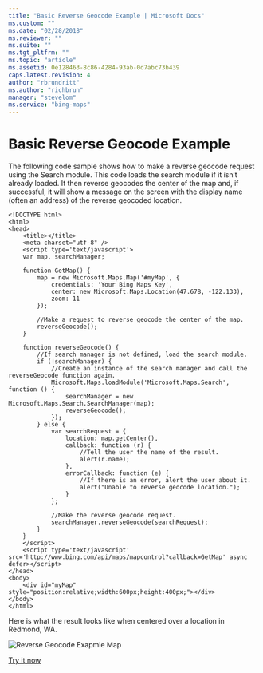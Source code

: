 ```yaml
---
title: "Basic Reverse Geocode Example | Microsoft Docs"
ms.custom: ""
ms.date: "02/28/2018"
ms.reviewer: ""
ms.suite: ""
ms.tgt_pltfrm: ""
ms.topic: "article"
ms.assetid: 0e128463-8c86-4284-93ab-0d7abc73b439
caps.latest.revision: 4
author: "rbrundritt"
ms.author: "richbrun"
manager: "stevelom"
ms.service: "bing-maps"
---
```

# Basic Reverse Geocode Example
The following code sample shows how to make a reverse geocode request using the Search module. This code loads the search module if it isn’t already loaded. It then reverse geocodes the center of the map and, if successful, it will show a message on the screen with the display name (often an address) of the reverse geocoded location.

```
<!DOCTYPE html>
<html>
<head>
    <title></title>
    <meta charset="utf-8" />
    <script type='text/javascript'>
    var map, searchManager;

    function GetMap() {
        map = new Microsoft.Maps.Map('#myMap', {
            credentials: 'Your Bing Maps Key',
            center: new Microsoft.Maps.Location(47.678, -122.133),
            zoom: 11
        });

        //Make a request to reverse geocode the center of the map.
        reverseGeocode();
    }

    function reverseGeocode() {
        //If search manager is not defined, load the search module.
        if (!searchManager) {
            //Create an instance of the search manager and call the reverseGeocode function again.
            Microsoft.Maps.loadModule('Microsoft.Maps.Search', function () {
                searchManager = new Microsoft.Maps.Search.SearchManager(map);
                reverseGeocode();
            });
        } else {
            var searchRequest = {
                location: map.getCenter(),
                callback: function (r) {
                    //Tell the user the name of the result.
                    alert(r.name);
                },
                errorCallback: function (e) {
                    //If there is an error, alert the user about it.
                    alert("Unable to reverse geocode location.");
                }
            };

            //Make the reverse geocode request.
            searchManager.reverseGeocode(searchRequest);
        }
    }
    </script>    
    <script type='text/javascript' src='http://www.bing.com/api/maps/mapcontrol?callback=GetMap' async defer></script>
</head>
<body>
    <div id="myMap" style="position:relative;width:600px;height:400px;"></div>
</body>
</html>
```

Here is what the result looks like when centered over a location in Redmond, WA.

![Reverse Geocode Exapmle Map](..//media/bmv8-reversegeocodeexample.png)

[Try it now](https://bingmapsv8samples.azurewebsites.net/#Reverse%20Geocode)